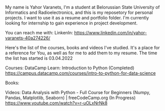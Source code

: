 My name is Yahor Varanets, I'm a student at Belorussian State University of Informatics and Radioelectronics, and this is my reposetory for personal projects.
I want to use it as a resume and portfolio folder.
I'm currently looking for internship to gain experience in project development.

You can reach me with:
  LinkenIn: https://www.linkedin.com/in/yahor-varanets-40a274226/


Here's the list of the courses, books and videos I've studied. It's a place for a reference for You, as well as for me to add them to my resume.
The time the list has started is 03.04.2022

Courses:
  DataCamp Learn: Introduction to Python (Completed)
  https://campus.datacamp.com/courses/intro-to-python-for-data-science

Books:

Videos:
  Data Analysis with Python - Full Course for Beginners (Numpy, Pandas, Matplotlib, Seaborn) | freeCodeCamp.org (In Progress)
    https://www.youtube.com/watch?v=r-uOLxNrNk8
  
